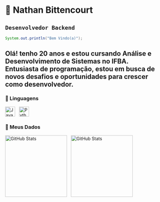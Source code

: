 # 🚀 Nathan Bittencourt 

## `Desenvolvedor Backend` ##

```java
System.out.println("Bem Vindo(a)");
```

Olá! tenho 20 anos e estou cursando Análise e Desenvolvimento de Sistemas no IFBA. Entusiasta de programação, estou em busca de novos desafios e oportunidades para crescer como desenvolvedor.
---

### 🤖 Linguagens

<img 
    align="left" 
    alt="Java" 
    title="Java"
    width="32px" 
    style="padding-right: 10px;" 
    src="https://cdn.jsdelivr.net/gh/devicons/devicon@latest/icons/java/java-original.svg" 
/>

<img 
    align="left" 
    alt="Python" 
    title="Python"
    width="32px" 
    style="padding-right: 10px;" 
    src="https://cdn.jsdelivr.net/gh/devicons/devicon@latest/icons/python/python-original.svg" 
/>
<br/>
<br/>

### 🎲 Meus Dados

<p>
  <img 
    align="left" 
    alt="GitHub Stats" 
    height="200" 
    style="padding-right: 10px;" 
    src="https://github-readme-stats.vercel.app/api?username=NathanBitt&show_icons=true&theme=dark&include_all_commits=true&locale=pt-br" 
  />

<img 
      align="left" 
      alt="GitHub Stats" 
      height="200" 
      src="https://github-readme-stats.vercel.app/api/top-langs/?username=NathanBitt&theme=dark&layout=compact&custom_title=Tecnologias&langs_count=9" 
  />

</p>







